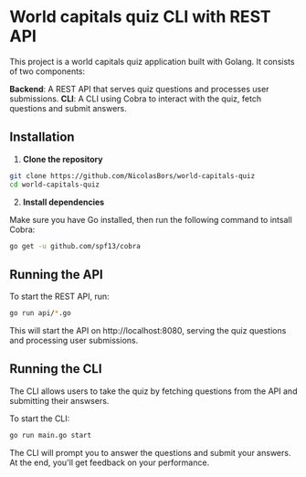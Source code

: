 # World capitals quiz CLI with REST API

This project is a world capitals quiz application built with Golang. It consists of two components:

**Backend**: A REST API that serves quiz questions and processes user submissions.
**CLI**: A CLI using Cobra to interact with the quiz, fetch questions and submit answers.

## Installation

1. **Clone the repository**

```bash
git clone https://github.com/NicolasBors/world-capitals-quiz
cd world-capitals-quiz
```

2. **Install dependencies**

Make sure you have Go installed, then run the following command to intsall Cobra:

```bash
go get -u github.com/spf13/cobra
```

## Running the API

To start the REST API, run:

```bash
go run api/*.go
```

This will start the API on http://localhost:8080, serving the quiz questions and processing user submissions.

## Running the CLI

The CLI allows users to take the quiz by fetching questions from the API and submitting their answsers.

To start the CLI:

```bash
go run main.go start
```

The CLI will prompt you to answer the questions and submit your answers. At the end, you'll get feedback on your performance.